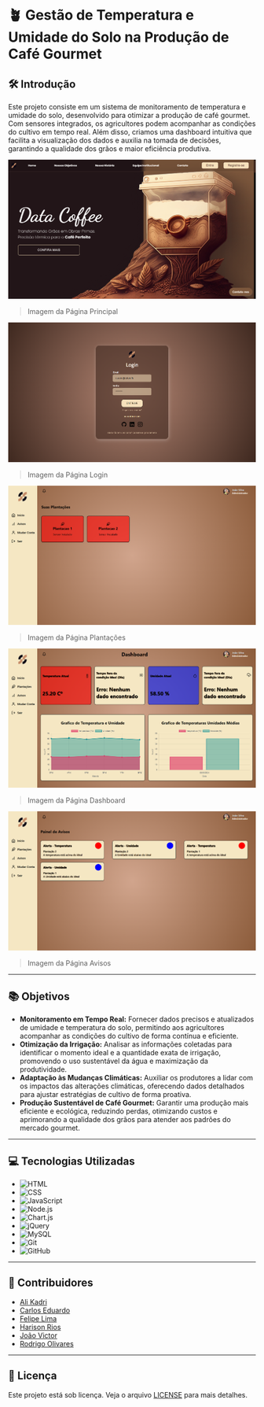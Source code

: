 # 🪴 Gestão de Temperatura e Umidade do Solo na Produção de Café Gourmet

## 🛠️ Introdução

Este projeto consiste em um sistema de monitoramento de temperatura e umidade do solo, desenvolvido para otimizar a produção de café gourmet. Com sensores integrados, os agricultores podem acompanhar as condições do cultivo em tempo real. Além disso, criamos uma dashboard intuitiva que facilita a visualização dos dados e auxilia na tomada de decisões, garantindo a qualidade dos grãos e maior eficiência produtiva.

<img src=".github/1.png" alt="Imagem Principal">

> Imagem da Página Principal 



<img src=".github/2.png" alt="Imagem Login">

> Imagem da Página Login

<img src=".github/3.png" alt="Imagem Plantações">

> Imagem da Página Plantações

<img src=".github/4.png" alt="Imagem Dashboard">

> Imagem da Página Dashboard

<img src=".github/5.png" alt="Imagem Avisos">

> Imagem da Página Avisos

---

## 📚 Objetivos

- **Monitoramento em Tempo Real:** Fornecer dados precisos e atualizados de umidade e temperatura do solo, permitindo aos agricultores acompanhar as condições do cultivo de forma contínua e eficiente.  
- **Otimização da Irrigação:** Analisar as informações coletadas para identificar o momento ideal e a quantidade exata de irrigação, promovendo o uso sustentável da água e maximização da produtividade.  
- **Adaptação às Mudanças Climáticas:** Auxiliar os produtores a lidar com os impactos das alterações climáticas, oferecendo dados detalhados para ajustar estratégias de cultivo de forma proativa.  
- **Produção Sustentável de Café Gourmet:** Garantir uma produção mais eficiente e ecológica, reduzindo perdas, otimizando custos e aprimorando a qualidade dos grãos para atender aos padrões do mercado gourmet.  

---


## 💻 Tecnologias Utilizadas

- ![HTML](https://img.shields.io/badge/HTML-E34F26?style=flat-square&logo=html5&logoColor=white)
- ![CSS](https://img.shields.io/badge/CSS-1572B6?style=flat-square&logo=css3&logoColor=white)
- ![JavaScript](https://img.shields.io/badge/JavaScript-F7DF1E?style=flat-square&logo=javascript&logoColor=black)
- ![Node.js](https://img.shields.io/badge/Node.js-339933?style=flat-square&logo=nodedotjs&logoColor=white)
- ![Chart.js](https://img.shields.io/badge/Chart.js-FF6384?style=flat-square&logo=chartdotjs&logoColor=white)
- ![jQuery](https://img.shields.io/badge/jQuery-0769AD?style=flat-square&logo=jquery&logoColor=white)
- ![MySQL](https://img.shields.io/badge/MySQL-4479A1?style=flat-square&logo=mysql&logoColor=white)
- ![Git](https://img.shields.io/badge/Git-F05032?style=flat-square&logo=git&logoColor=white)
- ![GitHub](https://img.shields.io/badge/GitHub-181717?style=flat-square&logo=github&logoColor=white)

---

## 🤝 Contribuidores

- [Ali Kadri](https://github.com/AliKadri2)
- [Carlos Eduardo](https://github.com/KaduRibeiro1)
- [Felipe Lima](https://github.com/felipe-lim4)
- [Harison Rios](https://github.com/HarisonRios)
- [João Victor](https://github.com/JoaoGaldinoCunha)
- [Rodrigo Olivares](https://github.com/Olivaresss)

---

## 📝 Licença

Este projeto está sob licença. Veja o arquivo [LICENSE](LICENSE.md) para mais detalhes.
